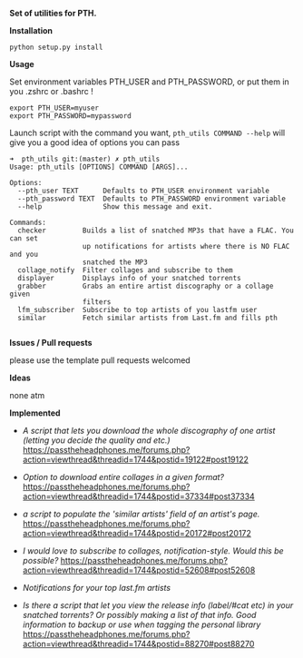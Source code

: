 **Set of utilities for PTH.**

**Installation**

```python setup.py install```

**Usage**

Set environment variables PTH_USER and PTH_PASSWORD, or put them in you .zshrc or .bashrc !

```
export PTH_USER=myuser
export PTH_PASSWORD=mypassword
```
Launch script with the command you want, ```pth_utils COMMAND --help``` will give you a good idea of options you can pass


```
➜  pth_utils git:(master) ✗ pth_utils                                           
Usage: pth_utils [OPTIONS] COMMAND [ARGS]...

Options:
  --pth_user TEXT      Defaults to PTH_USER environment variable
  --pth_password TEXT  Defaults to PTH_PASSWORD environment variable
  --help               Show this message and exit.

Commands:
  checker         Builds a list of snatched MP3s that have a FLAC. You can set
                  up notifications for artists where there is NO FLAC and you
                  snatched the MP3
  collage_notify  Filter collages and subscribe to them
  displayer       Displays info of your snatched torrents
  grabber         Grabs an entire artist discography or a collage given
                  filters
  lfm_subscriber  Subscribe to top artists of you lastfm user
  similar         Fetch similar artists from Last.fm and fills pth


```

**Issues / Pull requests**

please use the template
pull requests welcomed


**Ideas**

none atm

**Implemented**

* _A script that lets you download the whole discography of one artist (letting you decide the quality and etc.)_
https://passtheheadphones.me/forums.php?action=viewthread&threadid=1744&postid=19122#post19122

* _Option to download entire collages in a given format?_ 
https://passtheheadphones.me/forums.php?action=viewthread&threadid=1744&postid=37334#post37334

* _a script to populate the 'similar artists' field of an artist's page._
https://passtheheadphones.me/forums.php?action=viewthread&threadid=1744&postid=20172#post20172

* _I would love to subscribe to collages, notification-style. Would this be possible?_
https://passtheheadphones.me/forums.php?action=viewthread&threadid=1744&postid=52608#post52608

* _Notifications for your top last.fm artists_

* _Is there a script that let you view the release info (label/#cat etc) in your snatched torrents? Or possibly making a list of that info. Good information to backup or use when tagging the personal library_
https://passtheheadphones.me/forums.php?action=viewthread&threadid=1744&postid=88270#post88270

